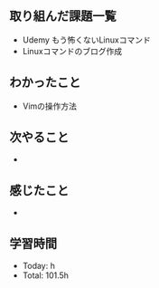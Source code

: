 ## 取り組んだ課題一覧
- Udemy もう怖くないLinuxコマンド
- Linuxコマンドのブログ作成
## わかったこと
- Vimの操作方法
## 次やること
- 
## 感じたこと
- 
## 学習時間
- Today: h
- Total: 101.5h
